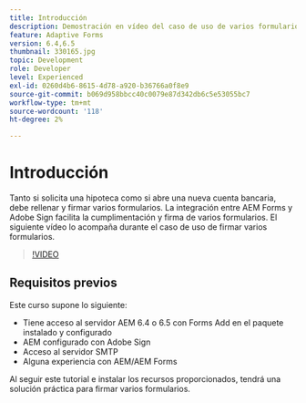 ```yaml
---
title: Introducción
description: Demostración en vídeo del caso de uso de varios formularios de signo
feature: Adaptive Forms
version: 6.4,6.5
thumbnail: 330165.jpg
topic: Development
role: Developer
level: Experienced
exl-id: 0260d4b6-8615-4d78-a920-b36766a0f8e9
source-git-commit: b069d958bbcc40c0079e87d342db6c5e53055bc7
workflow-type: tm+mt
source-wordcount: '118'
ht-degree: 2%

---
```


# Introducción

Tanto si solicita una hipoteca como si abre una nueva cuenta bancaria, debe rellenar y firmar varios formularios. La integración entre AEM Forms y Adobe Sign facilita la cumplimentación y firma de varios formularios.
El siguiente vídeo lo acompaña durante el caso de uso de firmar varios formularios.

>[!VIDEO](https://video.tv.adobe.com/v/330165?quality=9&learn=on)

## Requisitos previos

Este curso supone lo siguiente:

* Tiene acceso al servidor AEM 6.4 o 6.5 con Forms Add en el paquete instalado y configurado
* AEM configurado con Adobe Sign
* Acceso al servidor SMTP
* Alguna experiencia con AEM/AEM Forms

Al seguir este tutorial e instalar los recursos proporcionados, tendrá una solución práctica para firmar varios formularios.
